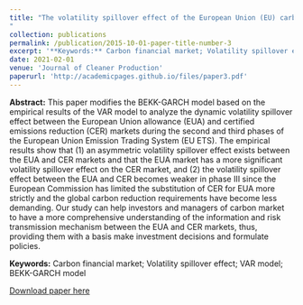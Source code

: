 ```yaml
---
title: "The volatility spillover effect of the European Union (EU) carbon financial market
"
collection: publications
permalink: /publication/2015-10-01-paper-title-number-3
excerpt: '**Keywords:** Carbon financial market; Volatility spillover effect; VAR model; BEKK-GARCH model'
date: 2021-02-01
venue: 'Journal of Cleaner Production'
paperurl: 'http://academicpages.github.io/files/paper3.pdf'
---
```

**Abstract:** This paper modifies the BEKK-GARCH model based on the empirical results of the VAR model to analyze the dynamic volatility spillover effect between the European Union allowance (EUA) and certified emissions reduction (CER) markets during the second and third phases of the European Union Emission Trading System (EU ETS). The empirical results show that (1) an asymmetric volatility spillover effect exists between the EUA and CER markets and that the EUA market has a more significant volatility spillover effect on the CER market, and (2) the volatility spillover effect between the EUA and CER becomes weaker in phase III since the European Commission has limited the substitution of CER for EUA more strictly and the global carbon reduction requirements have become less demanding. Our study can help investors and managers of carbon market to have a more comprehensive understanding of the information and risk transmission mechanism between the EUA and CER markets, thus, providing them with a basis make investment decisions and formulate policies.

**Keywords:** Carbon financial market; Volatility spillover effect; VAR model; BEKK-GARCH model

[Download paper here](http://academicpages.github.io/files/paper3.pdf)

